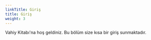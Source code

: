 ```yaml
---
linkTitle: Giriş
title: Giriş
weight: 3
---
```


Vahiy Kitabı'na hoş geldiniz. Bu bölüm size kısa bir giriş sunmaktadır.